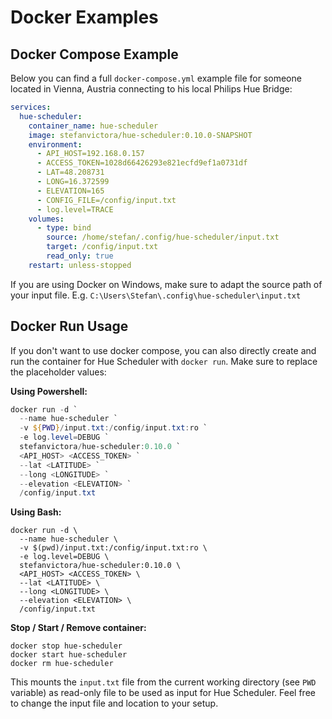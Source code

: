 # Docker Examples
    
## Docker Compose Example

Below you can find a full `docker-compose.yml` example file for someone located in Vienna, Austria connecting to his local Philips Hue Bridge:
  
~~~yml
services:
  hue-scheduler:
    container_name: hue-scheduler
    image: stefanvictora/hue-scheduler:0.10.0-SNAPSHOT
    environment:
      - API_HOST=192.168.0.157
      - ACCESS_TOKEN=1028d66426293e821ecfd9ef1a0731df
      - LAT=48.208731
      - LONG=16.372599
      - ELEVATION=165
      - CONFIG_FILE=/config/input.txt
      - log.level=TRACE
    volumes:
      - type: bind
        source: /home/stefan/.config/hue-scheduler/input.txt
        target: /config/input.txt
        read_only: true
    restart: unless-stopped
~~~

If you are using Docker on Windows, make sure to adapt the source path of your input file. E.g. `C:\Users\Stefan\.config\hue-scheduler\input.txt`

## Docker Run Usage

If you don't want to use docker compose, you can also directly create and run the container for Hue Scheduler with ``docker run``. Make sure to replace the placeholder values:

**Using Powershell:**

~~~powershell
docker run -d `
  --name hue-scheduler `
  -v ${PWD}/input.txt:/config/input.txt:ro `
  -e log.level=DEBUG `
  stefanvictora/hue-scheduler:0.10.0 `
  <API_HOST> <ACCESS_TOKEN> `
  --lat <LATITUDE> `
  --long <LONGITUDE> `
  --elevation <ELEVATION> `
  /config/input.txt
~~~

**Using Bash:**

~~~shell
docker run -d \
  --name hue-scheduler \
  -v $(pwd)/input.txt:/config/input.txt:ro \
  -e log.level=DEBUG \
  stefanvictora/hue-scheduler:0.10.0 \
  <API_HOST> <ACCESS_TOKEN> \
  --lat <LATITUDE> \
  --long <LONGITUDE> \
  --elevation <ELEVATION> \
  /config/input.txt
~~~

**Stop / Start / Remove container:**

~~~shell
docker stop hue-scheduler
docker start hue-scheduler
docker rm hue-scheduler
~~~

This mounts the ``input.txt`` file from the current working directory (see ``PWD`` variable) as read-only file to be used as input for Hue Scheduler. Feel free to change the input file and location to your setup.

